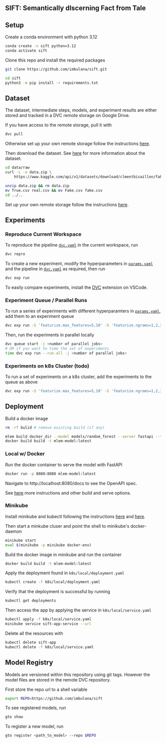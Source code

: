 ## SIFT: Semantically dIscerning Fact from Tale

## Setup

Create a conda environment with python 3.12

```bash
conda create -n sift python=3.12
conda activate sift
```

Clone this repo and install the required packages

```bash
git clone https://github.com/imbulana/sift.git

cd sift
python3 -m pip install -r requirements.txt
```

## Dataset

The dataset, intermediate steps, models, and experiment results are either stored and tracked in a DVC remote storage on Google Drive.

If you have access to the remote storage, pull it with

```bash
dvc pull
```

Otherwise set up your own remote storage follow the instructions [here](https://dvc.org/doc/user-guide/data-management/remote-storage).

Then download the dataset. See [here](data/README.md) for more information about the dataset.

```bash
cd data/raw
curl -L -o data.zip \
    https://www.kaggle.com/api/v1/datasets/download/clmentbisaillon/fake-and-real-news-dataset

unzip data.zip && rm data.zip
mv True.csv real.csv && mv Fake.csv fake.csv
cd ../..
```

Set up your own remote storage follow the instructions [here](https://dvc.org/doc/user-guide/data-management/remote-storage).

## Experiments

### Reproduce Current Workspace

To reproduce the pipeline [`dvc.yaml`](dvc.yaml) in the current workspace, run

```bash
dvc repro
```

To create a new experiment, modify the hyperparameters in [`params.yaml`](params.yaml) and the pipeline in [`dvc.yaml`](dvc.yaml) as required, then run

```bash
dvc exp run
``` 

To easily compare experiments, install the [DVC](https://marketplace.visualstudio.com/items?itemName=Iterative.dvc) extension on VSCode.

### Experiment Queue / Parallel Runs

To run a series of experiments with different hyperparamters in [`params.yaml`](params.yaml), add them to an experiment queue

```bash
dvc exp run -S 'featurize.max_features=5,10' -S 'featurize.ngrams=1,2,3' --queue
```

Then, run the experiments in parallel locally

```bash
dvc queue start -j <number of parallel jobs>
# OR if you want to time the set of experiments
time dvc exp run --run-all -j <number of parallel jobs>
```

### Experiments on k8s Cluster (todo)

To run a set of experiments on a k8s cluster, add the experiments to the queue as above

```bash
dvc exp run -S 'featurize.max_features=5,10' -S 'featurize.ngrams=1,2,3' --queue
```

## Deployment

Build a docker image

```bash
rm -rf bulid # remove existing build (if any)

mlem build docker_dir --model models/random_forest --server fastapi --target build
docker build build -t mlem-model:latest
```

### Local w/ Docker

Run the docker container to serve the model with FastAPI

```bash
docker run -p 8080:8080 mlem-model:latest
```

Navigate to http://localhost:8080/docs to see the OpenAPI spec.

See [here](https://mlem.ai/doc/user-guide/building/docker) more instructions and other build and serve options.

### Minikube

Install minikube and kubectl following the instructions [here](https://minikube.sigs.k8s.io/docs/start/) and [here](https://kubernetes.io/docs/tasks/tools/install-kubectl-linux/).

Then start a minkube cluser and point the shell to minikube's docker-daemon

```bash
minikube start
eval $(minikube -p minikube docker-env)
```

Build the docker image in minikube and run the container

```bash
docker build build -t mlem-model:latest
```

Apply the deployment found in `k8s/local/deployment.yaml`

```bash
kubectl create -f k8s/local/deployment.yaml
```

Verify that the deployment is successful by running

```bash
kubectl get deployments
```
Then access the app by applying the service in `k8s/local/service.yaml` 

```bash
kubectl apply -f k8s/local/service.yaml
minikube service sift-app-service --url
```

Delete all the resources with

```bash
kubectl delete sift-app
kubectl delete -f k8s/local/service.yaml
```

## Model Registry

Models are versioned within this repository using git tags. However the model files are stored in the remote DVC repository.

First store the repo url to a shell variable

```bash
export REPO=https://github.com/imbulana/sift
```

To see registered models, run

```bash
gto show
```

To register a new model, run

```bash
gto register <path_to_model> --repo $REPO
```